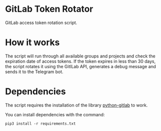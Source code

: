 # GitLab Token Rotator

GitLab access token rotation script.

# How it works

The script will run through all available groups and projects and check the expiration date of access tokens. If the token expires in less than 30 days, the script rotates it using the GitlLab API, generates a debug message and sends it to the Telegram bot.

# Dependencies

The script requires the installation of the library [python-gitlab](https://github.com/python-gitlab/python-gitlab) to work.

You can install dependencies with the command:

~~~
pip3 install -r requirements.txt 
~~~
